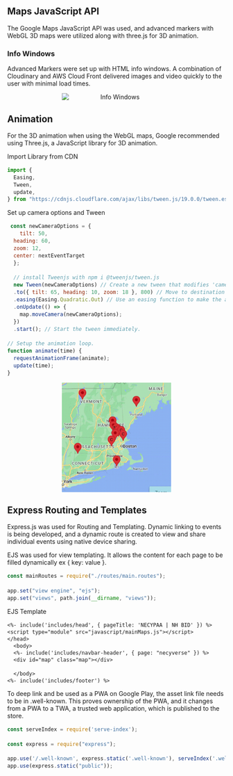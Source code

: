 ## Maps JavaScript API

The Google Maps JavaScript API was used, and advanced markers with WebGL 3D maps were utilized along with three.js for 3D animation.

### Info Windows
Advanced Markers were set up with HTML info windows. A combination of Cloudinary and AWS Cloud Front delivered images and video quickly to the user with minimal load times.

<p align="center">
<img src="https://github.com/mkostandin/mkostandin/blob/main/info-windows.gif" style="display:block;margin:auto;" alt="Info Windows" width="50%"/>
</p>

## Animation
For the 3D animation when using the WebGL maps, Google recommended using Three.js, a JavaScript library for 3D animation.

Import Library from CDN
``` javascript
import {
  Easing,
  Tween,
  update,
} from "https://cdnjs.cloudflare.com/ajax/libs/tween.js/19.0.0/tween.esm.js";
```
Set up camera options and Tween
``` javascript
 const newCameraOptions = {
    tilt: 50,
  heading: 60,
  zoom: 12,
  center: nextEventTarget
  };

  // install Tweenjs with npm i @tweenjs/tween.js
  new Tween(newCameraOptions) // Create a new tween that modifies 'cameraOptions'.
  .to({ tilt: 65, heading: 10, zoom: 18 }, 800) // Move to destination in 15 second.
  .easing(Easing.Quadratic.Out) // Use an easing function to make the animation smooth.
  .onUpdate(() => {
    map.moveCamera(newCameraOptions);
  })
  .start(); // Start the tween immediately.

// Setup the animation loop.
function animate(time) {
  requestAnimationFrame(animate);
  update(time);
}
```
<p align="center">
<img src="https://github.com/mkostandin/mkostandin/blob/main/three-js.gif" style="display:block;margin:auto;" alt="three.js" width="50%"/>
</p>

## Express Routing and Templates
Express.js was used for Routing and Templating. Dynamic linking to events is being developed, and a dynamic route is created to view and share individual events using native device sharing. 

EJS was used for view templating. It allows the content for each page to be filled dynamically ex { key: value }.

``` javascript
const mainRoutes = require("./routes/main.routes");

app.set("view engine", "ejs");
app.set("views", path.join(__dirname, "views"));
```

EJS Template
``` ejs
<%- include('includes/head', { pageTitle: 'NECYPAA | NH BID' }) %>
<script type="module" src="javascript/mainMaps.js"></script>
</head>
  <body>  
  <%- include('includes/navbar-header', { page: "necyverse" }) %>
  <div id="map" class="map"></div>
    
  </body>
<%- include('includes/footer') %>
```
To deep link and be used as a PWA on Google Play, the asset link file needs to be in .well-known. This proves ownership of the PWA, and it changes from a PWA to a TWA, a trusted web application, which is published to the store.
``` javascript
const serveIndex = require('serve-index');

const express = require("express");

app.use('/.well-known', express.static('.well-known'), serveIndex('.well-known'));
app.use(express.static("public"));
```
